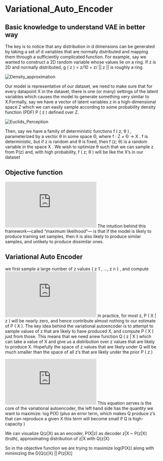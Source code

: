 # Variational_Auto_Encoder
## Basic knowledge to understand VAE in better way 
The key is to notice that any distribution in d dimensions can be generated by taking a set of d variables that are normally distributed and mapping them through a sufficiently complicated function. For example, say we wanted to construct a 2D random variable whose values lie on a ring. If z is 2D and normally distributed, g ( z ) = z/10 + z/ || z || is roughly a ring

![Density_approximation](https://user-images.githubusercontent.com/21220616/58219328-08202900-7d28-11e9-8a35-29a1659ffcc2.png)

Our model is representative of our dataset, we need to make sure that for every datapoint X in the dataset, there is one (or
many) settings of the latent variables which causes the model to generate something very similar to X.Formally, say we have a vector of latent variables z in a high-dimensional space Z which we can easily sample according to some probability density function (PDF) P ( z ) defined over Z.

![Euclids_Perception](https://user-images.githubusercontent.com/21220616/58311378-73502500-7e26-11e9-8c68-e8e6dbba8236.png)


Then, say we have a family of deterministic functions f ( z; θ ) , parameterized by a vector θ in some space Θ, where 
f : Z × Θ → X . f is deterministic, but if z is random and θ is fixed, then f (z; θ) is a random variable in the space
X . We wish to optimize θ such that we can sample z from P(z) and, with high probability, f ( z; θ ) will be like the X’s in our dataset

## Objective function 
![](http://latex.codecogs.com/gif.latex?P%28X%29%20%3D%20%5Cint%20P%28X%7Cz%3B%5CTheta%20%29P%28z%29dz)
The intuition behind this framework—called “maximum likelihood”— is that if the model is likely to produce training set samples, then it is also likely to produce similar samples, and unlikely to produce dissimilar ones.

## Variational Auto Encoder
we first sample a large number of z values { z 1 , ..., z n } , and compute ![Image](http://latex.codecogs.com/gif.latex?P%28X%29%20%5Capprox%20%5Cfrac%7B1%7D%7Bn%7D%20%5Csum%20P%28X%7Cz%29)
In practice, for most z, P ( X | z ) will be nearly zero, and hence contribute almost nothing to our estimate of P ( X ).
The key idea behind the variational autoencoder is to attempt to sample values of z that are likely to have produced X, and compute P ( X ) just from those. This means that we need anew function Q ( z | X ) which can take a value of X and give us a distribution over z values that are likely to produce X. Hopefully the space of z values that are likely under Q will be much smaller than the space of all z’s that are likely under the prior P ( z )

![derivation](http://latex.codecogs.com/gif.latex?%5Cboldsymbol%7BD%7D%5BQ%28z%29%7C%7CP%28z%7CX%29%5D%20%3D%20%5Csum%20Q%28z%29log%28Q%28z%29%29-Q%28z%29log%28P%28z%7CX%29%29%20%5Chspace%7B2cm%7D..eqn%281%29%20%5C%5C%20%5C%5CP%28z%7CX%29%20%3D%20%5Cfrac%7BP%28X%7Cz%29P%28z%29%7D%7BP%28X%29%7D%5Chspace%7B8.8cm%7D..eqn%282%29%20%5C%5C%20%5C%5CUsing%20%5Chspace%7B0.2cm%7D%20eqn%282%29%20%5C%5C%20%5C%5CD%5BQ%28z%29%7C%7CP%28z%7CX%29%5D%20%3D%20%5Csum%20Q%28z%29log%28Q%28z%29%29-Q%28z%29log%28%5Cfrac%7BP%28X%7Cz%29P%28z%29%7D%7BP%28X%29%7D%29%29%29%20%5C%5C%20%5C%5C%5Csum%20Q%28z%29log%28Q%28z%29%29-Q%28z%29log%28P%28z%29%29%20&plus;%20Q%28z%29log%28P%28X%29%29%20-Q%28z%29log%28P%28X%7Cz%29%29%20%5C%5C%20%5C%5CD%5BQ%28z%29%7C%7CP%28z%7CX%29%5D%3Dlog%28P%28X%29%29%20-%20%5Cmathbf%7BD%7D%5BQ%5Bz%7CX%5D%7C%7CP%28z%7CX%29%5D%20&plus;Q%28z%29log%28P%28X%7Cz%29%29%20%5C%5C%20%5C%5Clog%28P%28X%29%29%20-%20%5Cmathbf%7BD%7D%5BQ%5Bz%7CX%5D%7C%7CP%28z%7CX%29%5D%20%3D%20-%5Cmathbf%7BD%7D%5BQ%28z%29%7C%7CP%28z%7CX%29%5D%20&plus;%5Csum%20Q%28z%29log%28P%28X%7Cz%29%29)
This equation serves is the core of the variational autoencoder,
the left hand side has the quantity we want to maximize: log P(X) 
(plus an error term, which makes Q produce z’s that can reproduce a given X
this term will become small if Q is high-capacity )

We can visualize Q(z|X) as an encoder, P(X|z) as decoder
z|X ~ P(z|X) (truth), approximating distribution of z|X with Q(z|X)

So in the objective function we are trying to maximize log(P(X)) along 
with minimizing the D[Q(z|X) || P(z|X)]

